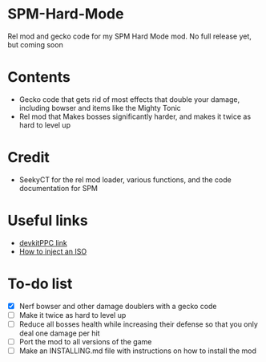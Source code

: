 # SPM-Hard-Mode
Rel mod and gecko code for my SPM Hard Mode mod. No full release yet, but coming soon

# Contents
* Gecko code that gets rid of most effects that double your damage, including bowser and items like the Mighty Tonic
* Rel mod that Makes bosses significantly harder, and makes it twice as hard to level up

# Credit
* SeekyCT for the rel mod loader, various functions, and the code documentation for SPM

# Useful links
* [devkitPPC link](https://devkitpro.org/wiki/Getting_Started)
* [How to inject an ISO](https://github.com/SeekyCt/spm-rel-loader/blob/master/ISO.md)

# To-do list
- [X] Nerf bowser and other damage doublers with a gecko code
- [ ] Make it twice as hard to level up
- [ ] Reduce all bosses health while increasing their defense so that you only deal one damage per hit
- [ ] Port the mod to all versions of the game
- [ ] Make an INSTALLING.md file with instructions on how to install the mod
